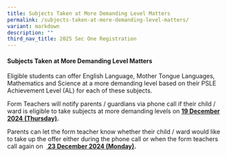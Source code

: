 ```yaml
---
title: Subjects Taken at More Demanding Level Matters
permalink: /subjects-taken-at-more-demanding-level-matters/
variant: markdown
description: ""
third_nav_title: 2025 Sec One Registration
---
```

#### Subjects Taken at More Demanding Level Matters
Eligible students can offer English Language, Mother Tongue Languages, Mathematics and Science at a more demanding level based on their PSLE Achievement Level (AL) for each of these subjects.


Form Teachers will notify parents / guardians via phone call if their child / ward is eligible to take subjects at more demanding levels  on&nbsp;**<u>19&nbsp;December 2024 (Thursday)</u>.**

Parents can let the form teacher know whether their child / ward would like to take up the offer either during the phone call or when the form teachers call again on &nbsp;**<u> 23&nbsp;December 2024 (Monday)</u>.**